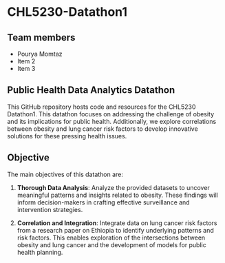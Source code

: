 # CHL5230-Datathon1

## Team members

- Pourya Momtaz
- Item 2
- Item 3

## Public Health Data Analytics Datathon

This GitHub repository hosts code and resources for the CHL5230 Datathon1. This datathon focuses on addressing the challenge of obesity and its implications for public health. Additionally, we explore correlations between obesity and lung cancer risk factors to develop innovative solutions for these pressing health issues.

## Objective

The main objectives of this datathon are:

1. **Thorough Data Analysis**: Analyze the provided datasets to uncover meaningful patterns and insights related to obesity. These findings will inform decision-makers in crafting effective surveillance and intervention strategies.

2. **Correlation and Integration**: Integrate data on lung cancer risk factors from a research paper on Ethiopia to identify underlying patterns and risk factors. This enables exploration of the intersections between obesity and lung cancer and the development of models for public health planning.
